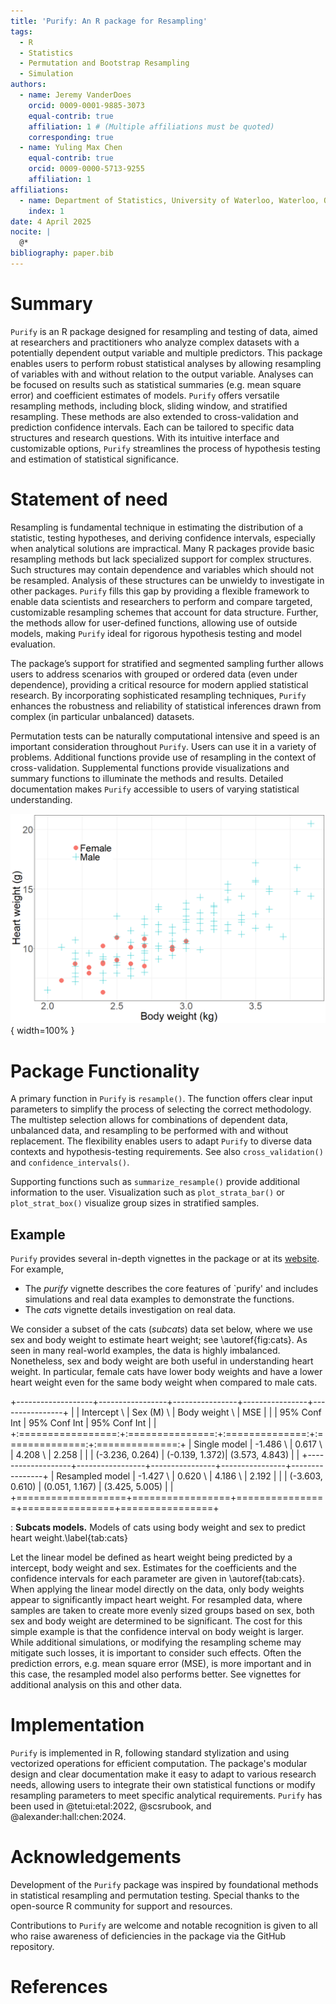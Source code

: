 ```yaml
---
title: 'Purify: An R package for Resampling'
tags:
  - R
  - Statistics
  - Permutation and Bootstrap Resampling
  - Simulation
authors:
  - name: Jeremy VanderDoes
    orcid: 0009-0001-9885-3073
    equal-contrib: true 
    affiliation: 1 # (Multiple affiliations must be quoted)
    corresponding: true
  - name: Yuling Max Chen
    equal-contrib: true
    orcid: 0009-0000-5713-9255
    affiliation: 1
affiliations:
  - name: Department of Statistics, University of Waterloo, Waterloo, ON, Canada
    index: 1
date: 4 April 2025
nocite: | 
  @*
bibliography: paper.bib
---
```


# Summary

`Purify` is an R package designed for resampling and testing of data, aimed at 
researchers and practitioners who analyze complex datasets with a potentially dependent output 
variable and multiple predictors. This package enables users to perform robust 
statistical analyses by allowing resampling of variables with and without relation
to the output variable. Analyses can be focused on results such as 
statistical summaries (e.g. mean square error) and coefficient estimates of models. 
`Purify` offers versatile resampling methods, including block, sliding window, 
and stratified resampling. These methods are also extended to cross-validation 
and prediction confidence intervals. Each can be tailored to specific data 
structures and research questions. With its intuitive interface and customizable options, 
`Purify` streamlines the process of hypothesis testing and estimation of 
statistical significance.

# Statement of need

Resampling is fundamental technique in estimating the distribution of a 
statistic, testing hypotheses, and deriving confidence intervals, especially 
when analytical solutions are impractical. Many R packages provide 
basic resampling methods but lack specialized support for complex structures.
Such structures may contain dependence and variables which should not be resampled.
Analysis of these structures can be unwieldy to investigate in other packages. 
`Purify` fills this gap by providing a flexible framework to enable data 
scientists and researchers to perform and compare targeted, customizable 
resampling schemes that account for data structure. Further, the methods allow 
for user-defined functions, allowing use of outside models, making `Purify` 
ideal for rigorous hypothesis testing and model evaluation. 

The package’s support for stratified and segmented sampling further allows users 
to address scenarios with grouped or ordered data (even under dependence), 
providing a critical resource for modern applied statistical research. By 
incorporating sophisticated resampling techniques, `Purify` enhances the 
robustness and reliability of statistical inferences drawn from complex 
(in particular unbalanced) datasets.

Permutation tests can be naturally computational intensive and speed is an 
important consideration throughout `Purify`. Users can use it in a variety of 
problems. Additional functions provide use of resampling in the context of
cross-validation. Supplemental functions provide visualizations and summary 
functions to illuminate the methods and results. Detailed documentation makes 
`Purify` accessible to users of varying statistical understanding.


![**Subcats.** Body and heart weights of cats with respect to their sex.\label{fig:cats}](vignettes/cat_overview.png){ width=100% }

# Package Functionality

A primary function in `Purify` is `resample()`. The function offers clear input 
parameters to simplify the process of selecting the correct methodology. The 
multistep selection allows for combinations of dependent data, unbalanced data, 
and resampling to be performed with and without replacement. The flexibility 
enables users to adapt `Purify` to diverse data contexts and hypothesis-testing
requirements. See also `cross_validation()` and `confidence_intervals()`.

Supporting functions such as `summarize_resample()` provide additional 
information to the user. Visualization such as `plot_strata_bar()` or 
`plot_strat_box()` visualize group sizes in stratified samples.


## Example

`Purify` provides several in-depth vignettes in the package or at its 
[website](https://jrvanderdoes.github.io/purify/). For example,

- The *purify* vignette describes the core features of `purify' 
  and includes simulations and real data examples to demonstrate the functions.
- The *cats* vignette details investigation on real data.

We consider a subset of the cats (*subcats*) data set below, where we use sex and body 
weight to estimate heart weight; see \autoref{fig:cats}. As seen in many real-world 
examples, the data is highly imbalanced. Nonetheless, sex and body weight are 
both useful in understanding heart weight. In particular, female cats have lower 
body weights and have a lower heart weight even for the same body weight when 
compared to male cats.


+-------------------+-----------------+----------------+----------------+----------------+
|                   | Intercept \     | Sex (M) \      | Body weight \  | MSE            |
|                   | 95% Conf Int    | 95% Conf Int   | 95% Conf Int   |                |
+:=================:+:===============:+:==============:+:==============:+:==============:+
| Single model      | -1.486 \        | 0.617 \        | 4.208 \        | 2.258          |
|                   | (-3.236, 0.264) | (-0.139, 1.372)| (3.573, 4.843) |                |
+-------------------+-----------------+----------------+----------------+----------------+
| Resampled model   | -1.427 \        | 0.620 \        | 4.186 \        | 2.192          |
|                   | (-3.603, 0.610) | (0.051, 1.167) | (3.425, 5.005) |                |
+===================+=================+================+================+================+

: **Subcats models.** Models of cats using body weight and sex to predict heart weight.\label{tab:cats}


Let the linear model be defined as heart weight being predicted by a intercept,
body weight and sex. Estimates for the coefficients and the confidence intervals
for each parameter are given in \autoref{tab:cats}. When applying the linear 
model directly on the data, only body weights appear to significantly impact 
heart weight. For resampled data, where samples are taken to create more evenly
sized groups based on sex, both sex and body weight are determined to be 
significant. The cost for this simple example is that the confidence interval 
on body weight is larger. While additional simulations, or modifying the 
resampling scheme may mitigate such losses, it is important to consider such 
effects. Often the prediction errors, e.g. mean square error (MSE), is more important 
and in this case, the resampled model also performs better. See vignettes for 
additional analysis on this and other data.

<!--
library(purify)
library(ggplot2)

png('./vignettes/cat_overview.png', width=1200, height=800)
ggplot() +
  geom_point(aes(x=Bwt, y=Hwt, col=Sex,shape = Sex),data=subcats, size=8) +
  theme_bw() +
  theme(axis.title = element_text(size=40),
        axis.text = element_text(size=36),
        legend.position = c(.2, .8),
        legend.title = element_blank(),
        legend.text = element_text(size=36)) +
  scale_color_discrete(labels = c('Female', 'Male')) +
  scale_shape_manual(labels = c('Female', 'Male'),
                       values = c(16,3)) +
  xlab('Body weight (kg)') +
  ylab('Heart weight (g)')
dev.off()

summ_function <- function(data) {
  coef(summary(lm(Hwt ~ ., data = data)))
}

set.seed(1234)
tmp <- lm(Hwt ~ ., data =subcats)
coef(summary(tmp))
confint(tmp)
# summ_function(subcats)

# # Perform resampling
# results <- resample(data = subcats, fn = summ_function, M = 1000,
#                              strata='Sex',sizes=mean)
# summarize_resample(results)

###########

# Does CV on each sample so that we get result comparable to CV
#   e.g. fitting on one less data and predicting the missing
mse_function1 <- function(data) {
  
  cv <- cross_validation(data = data,
                 pred_fn = function(data,nd){
                   as.numeric(predict(lm(Hwt ~ ., data = data),newdata = nd) )
                 },
                 error_fn = function(true,est){
                   mean((true$Hwt - est)^2)
                 })
  mod <- lm(Hwt ~ ., data=data)
  c(cv[[1]], as.numeric(coef(summary(mod))[,1]) )
  
  # mod <- lm(Hwt ~ ., data=data)
  # pred <- as.numeric(predict( mod , new_data=cv_data) )
  # c(mean((data$Hwt - pred)^2), as.numeric(coef(summary(mod))[,1]) )
}

set.seed(1234)
results <- resample(
  data = subcats, fn = mse_function1,
  M = 1000, strata = "Sex"
)

cross_validation(data = subcats,
                 pred_fn = function(data,nd){
                   as.numeric(predict(lm(Hwt ~ ., data = data),newdata = nd) )
                 },
                 error_fn = function(true,est){
                   mean((true$Hwt - est)^2)
                 })
summarize_resample(results)
-->

# Implementation

`Purify` is implemented in R, following standard stylization and using 
vectorized operations for efficient computation. The package's modular design 
and clear documentation make it easy to adapt to various research needs, 
allowing users to integrate their own statistical functions or modify resampling 
parameters to meet specific analytical requirements. `Purify` has been used 
in @tetui:etal:2022, @scsrubook, and @alexander:hall:chen:2024.


# Acknowledgements

Development of the `Purify` package was inspired by foundational methods in 
statistical resampling and permutation testing. Special thanks to the 
open-source R community for support and resources.

Contributions to `Purify` are welcome and notable recognition is given to all 
who raise awareness of deficiencies in the package via the GitHub repository.


# References

